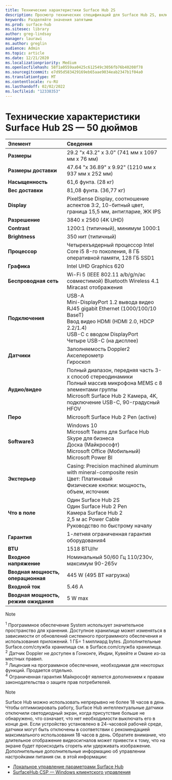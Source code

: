 ```yaml
---
title: Технические характеристики Surface Hub 2S
description: Просмотр технических спецификаций для Surface Hub 2S, включая спецификации пера, камеры и дополнительных мобильных аккумуляторов.
keywords: Разделяйте значения запятыми
ms.prod: surface-hub
ms.sitesec: library
author: greg-lindsay
manager: laurawi
ms.author: greglin
audience: Admin
ms.topic: article
ms.date: 12/21/2020
ms.localizationpriority: Medium
ms.openlocfilehash: 58f1a0559aa0425c612549c3056fb76b40208f78
ms.sourcegitcommit: e7d95d583429169eb65aae9034eab2347b1f04a0
ms.translationtype: MT
ms.contentlocale: ru-RU
ms.lasthandoff: 02/02/2022
ms.locfileid: "12338353"
---
```

# <a name="surface-hub-2s-50-inch-tech-specs"></a>Технические характеристики Surface Hub 2S — 50 дюймов

| Элемент | Сведения |
|:------ |:--------- |
|**Размеры**| 29.2 "x 43.2" x 3.0" (741 мм x 1097 мм x 76 мм) |
|**Размеры доставки**| 47.64 "x 36.89" x 9.92" (1210 мм x 937 мм x 252 мм)|
|**Насыщенность**| 61,6 фунта. (28 кг) |
|**Вес доставки**| 81,08 фунта. (36,77 кг) |
|**Display**| PixelSense Display, соотношение аспектов 3:2, 10-битный цвет, граница 15,5 мм, антигларие, ЖК IPS |
|**Разрешение**| 3840 x 2560 (4K UHD) |
|**Contrast**| 1200:1 (типичный), минимум 1000:1 |
|**Brightness**| 350 нит (типичный)  |
|**Процессор**| Четырехъядерный процессор Intel Core i5 8-го поколения, 8 ГБ оперативной памяти, 128 ГБ SSD1<sup></sup> |
|**Графика**| Intel UHD Graphics 620 |
|**Беспроводная сеть**| Wi-Fi 5 (IEEE 802.11 a/b/g/n/ac совместимой) Bluetooth Wireless 4.1 <br> Miracast отображения |
|**Подключения**| USB-A <br> Mini-DisplayPort 1.2 вывода видео <br> RJ45 gigabit Ethernet (1000/100/10 BaseT) <br> Ввод видео HDMI (HDMI 2.0, HDCP 2.2/1.4) <br> USB-C с вводом DisplayPort <br> Четыре USB-C (на дисплее) |
|**Датчики**| Заполняемость Doppler2<sup></sup> <br> Акселерометр <br> Гироскоп |
|**Аудио/видео**| Полный диапазон, передняя часть 3-х способ стереодинамики <br> Полный массив микрофона MEMS с 8 элементами группы <br> Microsoft Surface Hub 2 Камера, 4K, подключение USB-C, 90-градусный HFOV |
|**Перо**| Microsoft Surface Hub 2 Pen (active) |
|**Software3<sup></sup>**| Windows 10 <br> Microsoft Teams для Surface Hub <br> Skype для бизнеса <br> Доска (Майкрософт) <br> Microsoft Office (Мобильный) <br> Microsoft Power BI |
|**Экстерьер**| Casing: Precision machined aluminum with mineral-composite resin <br> Цвет: Платиновый <br> Физические кнопки: мощность, объем, источник |
|**Что в поле**| Один Surface Hub 2S <br> Один Surface Hub 2 Pen  <br> Камера Surface Hub 2 <br> 2,5 м ac Power Cable <br> Руководство по быстрому началу |
|**Гарантия**| 1-летняя ограниченная гарантия оборудования4<sup></sup> |
|**BTU**| 1518 BTU/hr |
|**Входное напряжение**| Номинальный 50/60 Гц 110/230v, максимум 90-265v |
|**Вводная мощность, операционная**| 445 W (495 ВТ нагрузка) |
|**Входной ток**| 5.46 A |
|**Вводная мощность, режим ожидания**| 5 W max  |

> [!NOTE]
> <sup>1</sup> Программное обеспечение System использует значительное пространство для хранения. Доступное хранилище может изменяться в зависимости от обновлений системного программного обеспечения и использования приложений. 1 ГБ= 1 миллиард bytes. Дополнительные Surface.com/служба хранилища см. в Surface.com/служба хранилища. <br> <sup>2</sup> Датчик Doppler не доступен в Гонконге, Индии, Кувейте и Омане из-за местных правил.
<br> <sup>3</sup> Лицензия на программное обеспечение, необходимая для некоторых функций. Продается отдельно.<br> <sup>4</sup> Ограниченная гарантия Майкрософт является дополнением к правам законодательства о защите прав потребителей. 

> [!NOTE]
> Surface Hub можно использовать непрерывно не более 18 часов в день. Чтобы оптимизировать работу, Surface Hub интеллектуальные датчики отключили светодиодный экран, когда присутствие больше не обнаружено, что означает, что нет необходимости выключать его в конце дня. Если устройство установлено в 24-часовой рабочей среде, датчики могут быть отключены в соответствии с рекомендацией максимального использования 18 часов в день. Обратите внимание, что длительное отображение видеосигналов может привести к тому, что на экране будет происходить сгореть или удерживать изображение. Дополнительные дополнительные информацию об управлении настройками питания см. в этой информации:
>
> - [Локальное управление параметрами Surface Hub](local-management-surface-hub-settings.md)
> - [SurfaceHub CSP — Windows клиентского управления](/windows/client-management/mdm/surfacehub-csp)
